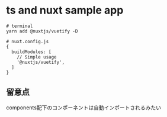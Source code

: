 # ts and nuxt sample app

```
# terminal
yarn add @nuxtjs/vuetify -D

# nuxt.config.js
{
  buildModules: [
    // Simple usage
    '@nuxtjs/vuetify',
  ]
}
```

## 留意点
components配下のコンポーネントは自動インポートされるみたい